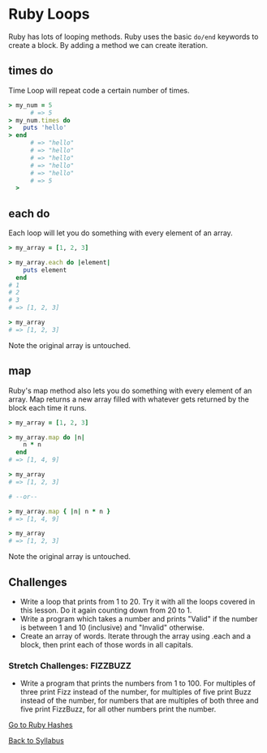 # Ruby Loops

Ruby has lots of looping methods. Ruby uses the basic `do/end` keywords to create a block. By adding a method we can create iteration.

## times do

Time Loop will repeat code a certain number of times.

```RUBY
> my_num = 5   
      # => 5
> my_num.times do
>   puts 'hello'
> end
      # => "hello"
      # => "hello"
      # => "hello"
      # => "hello"
      # => "hello"
      # => 5
  >
```

## each do

Each loop will let you do something with every element of an array.

```RUBY
> my_array = [1, 2, 3]

> my_array.each do |element|
    puts element
  end
# 1
# 2
# 3
# => [1, 2, 3]

> my_array   
# => [1, 2, 3]
````
Note the original array is untouched.

## map

Ruby's map method also lets you do something with every element of an array. Map returns a new array filled with whatever gets returned by the block each time it runs.

````RUBY
> my_array = [1, 2, 3]

> my_array.map do |n|
    n * n
  end
# => [1, 4, 9]

> my_array
# => [1, 2, 3]

# --or--

> my_array.map { |n| n * n }
# => [1, 4, 9]

> my_array                   
# => [1, 2, 3]
````
Note the original array is untouched.


## Challenges

- Write a loop that prints from 1 to 20. Try it with all the loops covered in this lesson. Do it again counting down from 20 to 1.
- Write a program which takes a number and prints "Valid" if the number is between 1 and 10 (inclusive) and "Invalid" otherwise.
- Create an array of words. Iterate through the array using .each and a block, then print each of those words in all capitals.

### Stretch Challenges: FIZZBUZZ
- Write a program that prints the numbers from 1 to 100. For multiples of three print Fizz instead of the number, for multiples of five print Buzz instead of the number, for numbers that are multiples of both three and five print FizzBuzz, for all other numbers print the number.

[Go to Ruby Hashes](./rb_hashes.rb)

[Back to Syllabus](../README.md)
